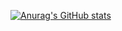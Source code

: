 [![Anurag's GitHub stats](https://github-readme-stats.vercel.app/api?username=samyakOO7)](https://github.com/anuraghazra/github-readme-stats)
